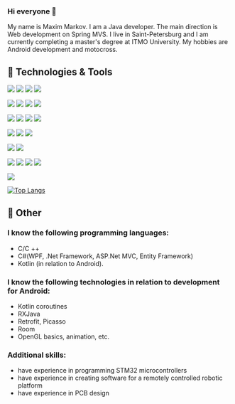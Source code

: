 ### Hi everyone 👋

My name is Maxim Markov. I am a Java developer. The main direction is Web development on Spring MVS. I live in Saint-Petersburg and I am currently completing a master's degree at ITMO University. My hobbies are Android development and motocross.



## 🔧 Technologies & Tools
![](https://img.shields.io/badge/Language-Java-informational?style=plastic&logo=java&logoColor=red&color=brightgreen)
![](https://img.shields.io/badge/Language-Kotlin-informational?style=plastic&logo=kotlin&logoColor=7F52FF&color=brightgreen)
![](https://img.shields.io/badge/Language-C%20Sharp-informational?style=plastic&logo=CSharp&logoColor=239120&color=brightgreen)
![](https://img.shields.io/badge/Language-JavaScript-informational?style=plastic&logo=javascript&logoColor=F7DF1E&color=brightgreen)

![](https://img.shields.io/badge/Spring-Spring%20Framework-black?style=flat&logo=spring&logoColor=6DB33F&color=blueviolet)
![](https://img.shields.io/badge/Spring-Spring%20Boot-black?style=flat&logo=spring-boot&logoColor=6DB33F&color=blueviolet)
![](https://img.shields.io/badge/Spring-Spring%20Security-black?style=flat&logo=Spring-Security&logoColor=6DB33F&color=blueviolet) 
![](https://img.shields.io/badge/Tools-Thymeleaf-informational?style=flat&logo=Thymeleaf&logoColor=005F0F&color=2bbc8a)

![](https://img.shields.io/badge/DB-MySQL-CC2927?style=flat&logo=mysql&logoColor=white1&color=4479A1)
![](https://img.shields.io/badge/DB-PostgreSQL-CC2927?style=flat&logo=postgresql&logoColor=white&color=4169E1)
![](https://img.shields.io/badge/DB-SQLite-CC2927?style=flat&logo=SQLite&logoColor=white&color=003B57)
![](https://img.shields.io/badge/Tools-Hibernate-informational?style=flat&logo=hibernate&logoColor=white&color=59666C)

![](https://img.shields.io/badge/Editor-IntelliJ_IDEA-informational?style=flat&logo=intellij-idea&logoColor=black&color=black)
![](https://img.shields.io/badge/Editor-Android%20Studio-informational?style=flat&logo=AndroidStudio&logoColor=3DDC84&color=black)
![](https://img.shields.io/badge/Editor-Visual%20Studio-informational?style=flat&logo=VisualStudio&logoColor=5C2D91&color=black)

![](https://img.shields.io/badge/Tools-Maven-informational?style=flat&logo=ApacheMaven&logoColor=C71A36&color=2bbc8a)
![](https://img.shields.io/badge/Tools-Gradle-informational?style=flat&logo=Gradle&logoColor=02303A&color=02303A)

![](https://img.shields.io/badge/Front-HTML-informational?style=flat&logo=html5&logoColor=E34F26&color=2bbc8a)
![](https://img.shields.io/badge/Front-CSS-informational?style=flat&logo=css3&logoColor=1572B6&color=2bbc8a)
![](https://img.shields.io/badge/Front-BootStrap-informational?style=flat&logo=bootstrap&logoColor=7952B3&color=2bbc8a)
![](https://img.shields.io/badge/Front-JQuery-informational?style=flat&logo=jQuery&logoColor=0769AD&color=2bbc8a)

![](https://img.shields.io/badge/Microcontrollers-STM32-informational?style=flat&logo=STMicroelectronics&logoColor=03234B&color=2bbc8a)

[![Top Langs](https://github-readme-stats.vercel.app/api/top-langs/?username=Maxim-Markov&layout=compact)](https://github.com/Maxim-Markov/Maxim-Markov)

## :bookmark: Other
     
### I know the following programming languages:
- С/С ++
- С#(WPF, .Net Framework, ASP.Net MVC, Entity Framework)
- Kotlin (in relation to Android).
### I know the following technologies in relation to development for Android:
- Kotlin coroutines
- RXJava
- Retrofit, Picasso
- Room
- OpenGL basics, animation, etc.
### Additional skills:
- have experience in programming STM32 microcontrollers
- have experience in creating software for a remotely controlled robotic platform
- have experience in PCB design
